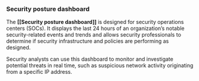 ### **Security posture dashboard**

The **[[Security posture dashboard]]** is designed for security operations centers (SOCs). It displays the last 24 hours of an organization’s notable security-related events and trends and allows security professionals to determine if security infrastructure and policies are performing as designed. 

Security analysts can use this dashboard to monitor and investigate potential threats in real time, such as suspicious network activity originating from a specific IP address.
